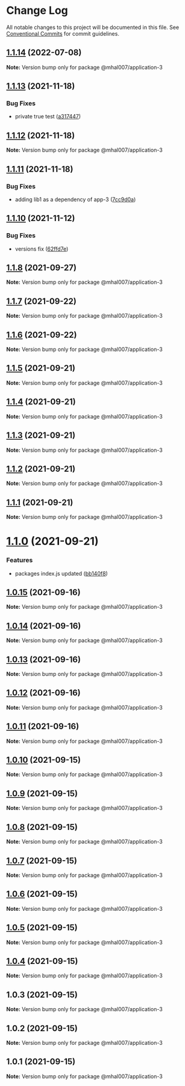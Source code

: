 # Change Log

All notable changes to this project will be documented in this file.
See [Conventional Commits](https://conventionalcommits.org) for commit guidelines.

## [1.1.14](https://github.com/mhal007/lerna-publish-test/compare/@mhal007/application-3@1.1.13...@mhal007/application-3@1.1.14) (2022-07-08)

**Note:** Version bump only for package @mhal007/application-3





## [1.1.13](https://github.com/mhal007/lerna-publish-test/compare/@mhal007/application-3@1.1.12...@mhal007/application-3@1.1.13) (2021-11-18)


### Bug Fixes

* private true test ([a317447](https://github.com/mhal007/lerna-publish-test/commit/a317447f649e91f6a10937d4afd1c785e4a35915))





## [1.1.12](https://github.com/mhal007/lerna-publish-test/compare/@mhal007/application-3@1.1.11...@mhal007/application-3@1.1.12) (2021-11-18)

**Note:** Version bump only for package @mhal007/application-3





## [1.1.11](https://github.com/mhal007/lerna-publish-test/compare/@mhal007/application-3@1.1.10...@mhal007/application-3@1.1.11) (2021-11-18)


### Bug Fixes

* adding lib1 as a dependency of app-3 ([7cc9d0a](https://github.com/mhal007/lerna-publish-test/commit/7cc9d0aa9c7901885b8c93a2f1c2a14d444c0736))





## [1.1.10](https://github.com/mhal007/lerna-publish-test/compare/@mhal007/application-3@1.1.8...@mhal007/application-3@1.1.10) (2021-11-12)


### Bug Fixes

* versions fix ([62ffd7e](https://github.com/mhal007/lerna-publish-test/commit/62ffd7e994ecabf0afd92bf81c3daf5cf052ddb9))





## [1.1.8](https://github.com/mhal007/lerna-publish-test/compare/@mhal007/application-3@1.1.7...@mhal007/application-3@1.1.8) (2021-09-27)

**Note:** Version bump only for package @mhal007/application-3





## [1.1.7](https://github.com/mhal007/lerna-publish-test/compare/@mhal007/application-3@1.1.6...@mhal007/application-3@1.1.7) (2021-09-22)

**Note:** Version bump only for package @mhal007/application-3





## [1.1.6](https://github.com/mhal007/lerna-publish-test/compare/@mhal007/application-3@1.1.5...@mhal007/application-3@1.1.6) (2021-09-22)

**Note:** Version bump only for package @mhal007/application-3





## [1.1.5](https://github.com/mhal007/lerna-publish-test/compare/@mhal007/application-3@1.1.4...@mhal007/application-3@1.1.5) (2021-09-21)

**Note:** Version bump only for package @mhal007/application-3





## [1.1.4](https://github.com/mhal007/lerna-publish-test/compare/@mhal007/application-3@1.1.3...@mhal007/application-3@1.1.4) (2021-09-21)

**Note:** Version bump only for package @mhal007/application-3





## [1.1.3](https://github.com/mhal007/lerna-publish-test/compare/@mhal007/application-3@1.1.2...@mhal007/application-3@1.1.3) (2021-09-21)

**Note:** Version bump only for package @mhal007/application-3





## [1.1.2](https://github.com/mhal007/lerna-publish-test/compare/@mhal007/application-3@1.1.1...@mhal007/application-3@1.1.2) (2021-09-21)

**Note:** Version bump only for package @mhal007/application-3





## [1.1.1](https://github.com/mhal007/lerna-publish-test/compare/@mhal007/application-3@1.1.0...@mhal007/application-3@1.1.1) (2021-09-21)

**Note:** Version bump only for package @mhal007/application-3





# [1.1.0](https://github.com/mhal007/lerna-publish-test/compare/@mhal007/application-3@1.0.15...@mhal007/application-3@1.1.0) (2021-09-21)


### Features

* packages index.js updated ([bb140f8](https://github.com/mhal007/lerna-publish-test/commit/bb140f8cb520117599bb94bf04c2bee54f9ac450))





## [1.0.15](https://github.com/mhal007/lerna-publish-test/compare/@mhal007/application-3@1.0.14...@mhal007/application-3@1.0.15) (2021-09-16)

**Note:** Version bump only for package @mhal007/application-3





## [1.0.14](https://github.com/mhal007/lerna-publish-test/compare/@mhal007/application-3@1.0.13...@mhal007/application-3@1.0.14) (2021-09-16)

**Note:** Version bump only for package @mhal007/application-3





## [1.0.13](https://github.com/mhal007/lerna-publish-test/compare/@mhal007/application-3@1.0.12...@mhal007/application-3@1.0.13) (2021-09-16)

**Note:** Version bump only for package @mhal007/application-3





## [1.0.12](https://github.com/mhal007/lerna-publish-test/compare/@mhal007/application-3@1.0.11...@mhal007/application-3@1.0.12) (2021-09-16)

**Note:** Version bump only for package @mhal007/application-3





## [1.0.11](https://github.com/mhal007/lerna-publish-test/compare/@mhal007/application-3@1.0.10...@mhal007/application-3@1.0.11) (2021-09-16)

**Note:** Version bump only for package @mhal007/application-3





## [1.0.10](https://github.com/mhal007/lerna-publish-test/compare/@mhal007/application-3@1.0.9...@mhal007/application-3@1.0.10) (2021-09-15)

**Note:** Version bump only for package @mhal007/application-3





## [1.0.9](https://github.com/mhal007/lerna-publish-test/compare/@mhal007/application-3@1.0.8...@mhal007/application-3@1.0.9) (2021-09-15)

**Note:** Version bump only for package @mhal007/application-3





## [1.0.8](https://github.com/mhal007/lerna-publish-test/compare/@mhal007/application-3@1.0.7...@mhal007/application-3@1.0.8) (2021-09-15)

**Note:** Version bump only for package @mhal007/application-3





## [1.0.7](https://github.com/mhal007/lerna-publish-test/compare/@mhal007/application-3@1.0.6...@mhal007/application-3@1.0.7) (2021-09-15)

**Note:** Version bump only for package @mhal007/application-3





## [1.0.6](https://github.com/mhal007/lerna-publish-test/compare/@mhal007/application-3@1.0.5...@mhal007/application-3@1.0.6) (2021-09-15)

**Note:** Version bump only for package @mhal007/application-3





## [1.0.5](https://github.com/mhal007/lerna-publish-test/compare/@mhal007/application-3@1.0.4...@mhal007/application-3@1.0.5) (2021-09-15)

**Note:** Version bump only for package @mhal007/application-3





## [1.0.4](https://github.com/mhal007/lerna-publish-test/compare/@mhal007/application-3@1.0.3...@mhal007/application-3@1.0.4) (2021-09-15)

**Note:** Version bump only for package @mhal007/application-3





## 1.0.3 (2021-09-15)

**Note:** Version bump only for package @mhal007/application-3





## 1.0.2 (2021-09-15)

**Note:** Version bump only for package @mhal007/application-3





## 1.0.1 (2021-09-15)

**Note:** Version bump only for package @mhal007/application-3
